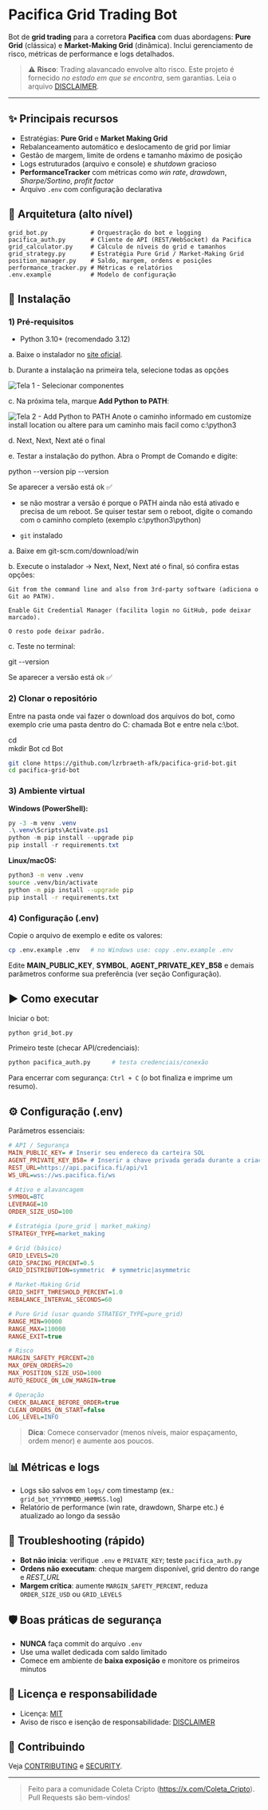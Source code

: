 # Pacifica Grid Trading Bot

Bot de **grid trading** para a corretora **Pacifica** com duas abordagens: **Pure Grid** (clássica) e **Market-Making Grid** (dinâmica). 
Inclui gerenciamento de risco, métricas de performance e logs detalhados.

> ⚠️ **Risco**: Trading alavancado envolve alto risco. Este projeto é fornecido *no estado em que se encontra*, sem garantias. Leia o arquivo [DISCLAIMER](DISCLAIMER.md).

---

## ✨ Principais recursos

- Estratégias: **Pure Grid** e **Market Making Grid**
- Rebalanceamento automático e deslocamento de grid por limiar
- Gestão de margem, limite de ordens e tamanho máximo de posição
- Logs estruturados (arquivo e console) e *shutdown* gracioso
- **PerformanceTracker** com métricas como *win rate*, *drawdown*, *Sharpe/Sortino*, *profit factor*
- Arquivo `.env` com configuração declarativa

## 🧱 Arquitetura (alto nível)

```
grid_bot.py            # Orquestração do bot e logging
pacifica_auth.py       # Cliente de API (REST/WebSocket) da Pacifica
grid_calculator.py     # Cálculo de níveis do grid e tamanhos
grid_strategy.py       # Estratégia Pure Grid / Market-Making Grid
position_manager.py    # Saldo, margem, ordens e posições
performance_tracker.py # Métricas e relatórios
.env.example           # Modelo de configuração
```

## 🚀 Instalação

### 1) Pré-requisitos
- Python 3.10+ (recomendado 3.12) 

a. Baixe o instalador no [site oficial](https://www.python.org/downloads/).

b. Durante a instalação na primeira tela, selecione todas as opções

![Tela 1 - Selecionar componentes](docs/images/Setup_Python_01.png)

c. Na próxima tela, marque **Add Python to PATH**:

![Tela 2 - Add Python to PATH](docs/images/Setup_Python_02.png)
Anote o caminho informado em customize install location ou altere para um caminho mais facil como c:\python3

d. Next, Next, Next até o final

e. Testar a instalação do python. Abra o Prompt de Comando e digite:

python --version
pip --version

Se aparecer a versão está ok ✅

* se não mostrar a versão é porque o PATH ainda não está ativado e precisa de um reboot.
  Se quiser testar sem o reboot, digite o comando com o caminho completo (exemplo c:\python3\python)

- `git` instalado

a. Baixe em git-scm.com/download/win

b. Execute o instalador → Next, Next, Next até o final, só confira estas opções:

    Git from the command line and also from 3rd-party software (adiciona o Git ao PATH).

    Enable Git Credential Manager (facilita login no GitHub, pode deixar marcado).

    O resto pode deixar padrão.

c. Teste no terminal:

git --version

Se aparecer a versão está ok ✅

### 2) Clonar o repositório

Entre na pasta onde vai fazer o download dos arquivos do bot, como exemplo crie uma pasta dentro do C: chamada Bot e entre nela c:\bot.

cd\
mkdir Bot
cd Bot

```bash
git clone https://github.com/lzrbraeth-afk/pacifica-grid-bot.git
cd pacifica-grid-bot
```

### 3) Ambiente virtual
**Windows (PowerShell):**
```powershell
py -3 -m venv .venv
.\.venv\Scripts\Activate.ps1
python -m pip install --upgrade pip
pip install -r requirements.txt
```

**Linux/macOS:**
```bash
python3 -m venv .venv
source .venv/bin/activate
python -m pip install --upgrade pip
pip install -r requirements.txt
```

### 4) Configuração (.env)

Copie o arquivo de exemplo e edite os valores:

```bash
cp .env.example .env   # no Windows use: copy .env.example .env
```

Edite **MAIN_PUBLIC_KEY**, **SYMBOL**, **AGENT_PRIVATE_KEY_B58** e demais parâmetros conforme sua preferência (ver seção Configuração).

## ▶️ Como executar

Iniciar o bot:

```bash
python grid_bot.py
```

Primeiro teste (checar API/credenciais):

```bash
python pacifica_auth.py      # testa credenciais/conexão
```
Para encerrar com segurança: `Ctrl + C` (o bot finaliza e imprime um resumo).


## ⚙️ Configuração (.env)

Parâmetros essenciais:

```ini
# API / Segurança
MAIN_PUBLIC_KEY= # Inserir seu endereco da carteira SOL
AGENT_PRIVATE_KEY_B58= # Inserir a chave privada gerada durante a criação da API
REST_URL=https://api.pacifica.fi/api/v1
WS_URL=wss://ws.pacifica.fi/ws

# Ativo e alavancagem
SYMBOL=BTC
LEVERAGE=10
ORDER_SIZE_USD=100

# Estratégia (pure_grid | market_making)
STRATEGY_TYPE=market_making

# Grid (básico)
GRID_LEVELS=20
GRID_SPACING_PERCENT=0.5
GRID_DISTRIBUTION=symmetric  # symmetric|asymmetric

# Market-Making Grid
GRID_SHIFT_THRESHOLD_PERCENT=1.0
REBALANCE_INTERVAL_SECONDS=60

# Pure Grid (usar quando STRATEGY_TYPE=pure_grid)
RANGE_MIN=90000
RANGE_MAX=110000
RANGE_EXIT=true

# Risco
MARGIN_SAFETY_PERCENT=20
MAX_OPEN_ORDERS=20
MAX_POSITION_SIZE_USD=1000
AUTO_REDUCE_ON_LOW_MARGIN=true

# Operação
CHECK_BALANCE_BEFORE_ORDER=true
CLEAN_ORDERS_ON_START=false
LOG_LEVEL=INFO
```

> **Dica**: Comece conservador (menos níveis, maior espaçamento, ordem menor) e aumente aos poucos.

## 📊 Métricas e logs

- Logs são salvos em `logs/` com timestamp (ex.: `grid_bot_YYYYMMDD_HHMMSS.log`)
- Relatório de performance (win rate, drawdown, Sharpe etc.) é atualizado ao longo da sessão

## 🧪 Troubleshooting (rápido)

- **Bot não inicia**: verifique `.env` e `PRIVATE_KEY`; teste `pacifica_auth.py`
- **Ordens não executam**: cheque margem disponível, grid dentro do range e *REST_URL*
- **Margem crítica**: aumente `MARGIN_SAFETY_PERCENT`, reduza `ORDER_SIZE_USD` ou `GRID_LEVELS`

## 🛡️ Boas práticas de segurança

- **NUNCA** faça commit do arquivo `.env`
- Use uma wallet dedicada com saldo limitado
- Comece em ambiente de **baixa exposição** e monitore os primeiros minutos

## 📜 Licença e responsabilidade

- Licença: [MIT](LICENSE)
- Aviso de risco e isenção de responsabilidade: [DISCLAIMER](DISCLAIMER.md)

## 🤝 Contribuindo

Veja [CONTRIBUTING](CONTRIBUTING.md) e [SECURITY](SECURITY.md).

---

> Feito para a comunidade Coleta Cripto (https://x.com/Coleta_Cripto). Pull Requests são bem-vindos!
